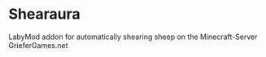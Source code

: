 # Shearaura
LabyMod addon for automatically shearing sheep on the Minecraft-Server GrieferGames.net
